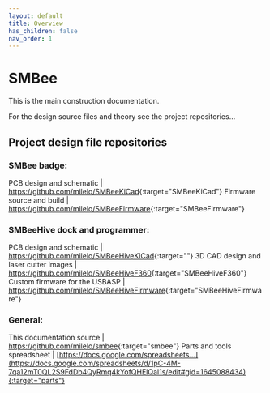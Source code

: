 ```yaml
---
layout: default
title: Overview
has_children: false
nav_order: 1
---
```

# SMBee

This is the main construction documentation.

For the design source files and theory see the project repositories...

## Project design file repositories

### SMBee badge:

PCB design and schematic | <https://github.com/milelo/SMBeeKiCad>{:target="SMBeeKiCad"}
Firmware source and build | <https://github.com/milelo/SMBeeFirmware>{:target="SMBeeFirmware"}

### SMBeeHive dock and programmer:

PCB design and schematic | <https://github.com/milelo/SMBeeHiveKiCad>{:target=""}
3D CAD design and laser cutter images | <https://github.com/milelo/SMBeeHiveF360>{:target="SMBeeHiveF360"}
Custom firmware for the USBASP | <https://github.com/milelo/SMBeeHiveFirmware>{:target="SMBeeHiveFirmware"}

### General:

This documentation source | <https://github.com/milelo/smbee>{:target="smbee"}
Parts and tools spreadsheet | [https://docs.google.com/spreadsheets...](https://docs.google.com/spreadsheets/d/1pC-4M-7qa12mT0QL2S9FdDb4QyRmq4kYofQHElQal1s/edit#gid=1645088434){:target="parts"}
